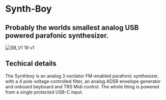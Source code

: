 # Synth-Boy
## Probably the worlds smallest analog USB powered parafonic synthesizer. 

![SB_V1 19 v1](https://user-images.githubusercontent.com/66793169/160609596-135fe5ae-467b-41a0-b65e-e254533cdf32.png)

## Techical details 

The Synthboy is an analog 3 oscilator FM-enabled parafonic synthesizer, with a 4 pole voltage controlled filter, an analog ADSR envelope generator and onboard beyboard and TRS Midi control. 
The whole thing is powered from a single protected USB-C input. 


